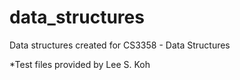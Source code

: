 # data_structures
Data structures created for CS3358 - Data Structures

*Test files provided by Lee S. Koh
